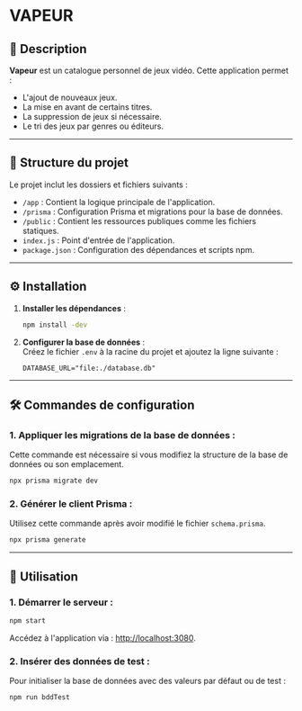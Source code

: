 # VAPEUR

## 📖 Description

**Vapeur** est un catalogue personnel de jeux vidéo. Cette application permet :  
- L'ajout de nouveaux jeux.  
- La mise en avant de certains titres.  
- La suppression de jeux si nécessaire.  
- Le tri des jeux par genres ou éditeurs.  

---

## 📂 Structure du projet

Le projet inclut les dossiers et fichiers suivants :  
- `/app` : Contient la logique principale de l'application.  
- `/prisma` : Configuration Prisma et migrations pour la base de données.  
- `/public` : Contient les ressources publiques comme les fichiers statiques.  
- `index.js` : Point d'entrée de l'application.  
- `package.json` : Configuration des dépendances et scripts npm.

---

## ⚙️ Installation

1. **Installer les dépendances** :  
   ```bash
   npm install -dev
   ```

2. **Configurer la base de données** :  
   Créez le fichier `.env` à la racine du projet et ajoutez la ligne suivante :  
   ```env
   DATABASE_URL="file:./database.db"
   ```

---

## 🛠️ Commandes de configuration

### 1. Appliquer les migrations de la base de données :
Cette commande est nécessaire si vous modifiez la structure de la base de données ou son emplacement.  
   ```bash
   npx prisma migrate dev
   ```

### 2. Générer le client Prisma :  
   Utilisez cette commande après avoir modifié le fichier `schema.prisma`.  
   ```bash
   npx prisma generate
   ```

---

## 🚀 Utilisation

### 1. Démarrer le serveur :  
   ```bash
   npm start
   ```
   Accédez à l'application via : [http://localhost:3080](http://localhost:3080).

### 2. Insérer des données de test :  
   Pour initialiser la base de données avec des valeurs par défaut ou de test :  
   ```bash
   npm run bddTest
   ```
